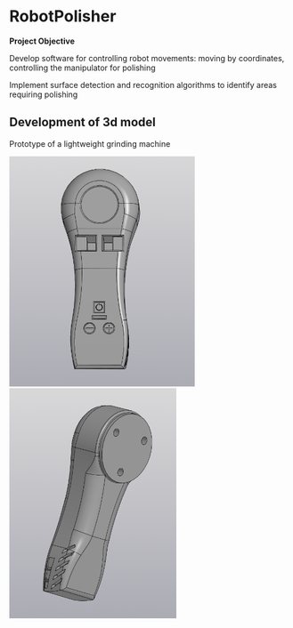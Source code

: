 # RobotPolisher

**Project Objective**

Develop software for controlling robot movements: moving by coordinates, controlling the manipulator for polishing

Implement surface detection and recognition algorithms to identify areas requiring polishing


## Development of 3d model

Prototype of a lightweight grinding machine

<div>
    <img src="https://github.com/vladimir15l/RobotPolisher/raw/main/3D%20Model/%D0%A1%D0%BD%D0%B8%D0%BC%D0%BE%D0%BA1.PNG" alt="Изображение 1" width="333" />
    <img src="https://github.com/vladimir15l/RobotPolisher/raw/main/3D%20Model/%D0%A1%D0%BD%D0%B8%D0%BC%D0%BE%D0%BA2.PNG" alt="Изображение 2" width="300" />
</div>
